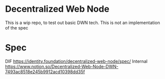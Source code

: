 # Decentralized Web Node

This is a wip repo, to test out basic DWN tech. This is not an implementation of the spec

# Spec
DIF https://identity.foundation/decentralized-web-node/spec/
Internal https://www.notion.so/Decentralized-Web-Node-DWN-7493ac8518e245b9912acd10398dd35f

